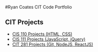 #Ryan Coates CIT Code Portfolio

## CIT Projects

* [CIS 110 Projects (HTML, CSS)](https://pages.uoregon.edu/rcoates/110/)
* [CIS 111 Projects (JavaScript, jQuery)](https://pages.uoregon.edu/rcoates/111/)
* [CIT 281 Projects (Git, NodeJS, ReactJS)](https://ryantcoates.gitlab.io/281-projects/)
